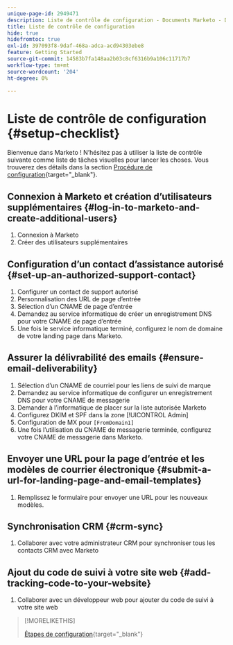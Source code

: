 ```yaml
---
unique-page-id: 2949471
description: Liste de contrôle de configuration - Documents Marketo - Documentation du produit
title: Liste de contrôle de configuration
hide: true
hidefromtoc: true
exl-id: 397093f8-9daf-468a-adca-acd94303ebe8
feature: Getting Started
source-git-commit: 14583b7fa148aa2b03c8cf6316b9a106c11717b7
workflow-type: tm+mt
source-wordcount: '204'
ht-degree: 0%

---
```


# Liste de contrôle de configuration {#setup-checklist}

Bienvenue dans Marketo ! N’hésitez pas à utiliser la liste de contrôle suivante comme liste de tâches visuelles pour lancer les choses. Vous trouverez des détails dans la section [Procédure de configuration](/help/marketo/getting-started/initial-setup/setup-steps.md){target="_blank"}.

## Connexion à Marketo et création d’utilisateurs supplémentaires {#log-in-to-marketo-and-create-additional-users}

1. Connexion à Marketo
1. Créer des utilisateurs supplémentaires

## Configuration d’un contact d’assistance autorisé {#set-up-an-authorized-support-contact}

1. Configurer un contact de support autorisé
1. Personnalisation des URL de page d’entrée
1. Sélection d’un CNAME de page d’entrée
1. Demandez au service informatique de créer un enregistrement DNS pour votre CNAME de page d’entrée
1. Une fois le service informatique terminé, configurez le nom de domaine de votre landing page dans Marketo.

## Assurer la délivrabilité des emails {#ensure-email-deliverability}

1. Sélection d’un CNAME de courriel pour les liens de suivi de marque
1. Demandez au service informatique de configurer un enregistrement DNS pour votre CNAME de messagerie
1. Demander à l’informatique de placer sur la liste autorisée Marketo
1. Configurez DKIM et SPF dans la zone [!UICONTROL Admin]
1. Configuration de MX pour `[FromDomain1]`
1. Une fois l’utilisation du CNAME de messagerie terminée, configurez votre CNAME de messagerie dans Marketo.

## Envoyer une URL pour la page d’entrée et les modèles de courrier électronique {#submit-a-url-for-landing-page-and-email-templates}

1. Remplissez le formulaire pour envoyer une URL pour les nouveaux modèles.

## Synchronisation CRM {#crm-sync}

1. Collaborer avec votre administrateur CRM pour synchroniser tous les contacts CRM avec Marketo

## Ajout du code de suivi à votre site web {#add-tracking-code-to-your-website}

1. Collaborer avec un développeur web pour ajouter du code de suivi à votre site web

>[!MORELIKETHIS]
>
>[Étapes de configuration](/help/marketo/getting-started/initial-setup/setup-steps.md){target="_blank"}
